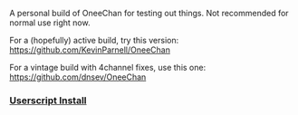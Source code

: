 A personal build of OneeChan for testing out things. Not recommended for normal use right now.

For a (hopefully) active build, try this version: https://github.com/KevinParnell/OneeChan

For a vintage build with 4channel fixes, use this one: https://github.com/dnsev/OneeChan

### [Userscript Install](https://github.com/SystemPatch/OneeChan/raw/stable/builds/OneeChan.user.js)
